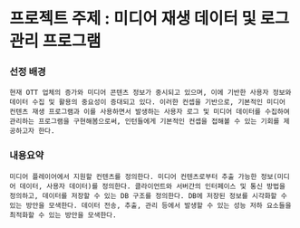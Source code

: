# 프로젝트 주제 : 미디어 재생 데이터 및 로그 관리 프로그램

### 선정 배경
`현재 OTT 업체의 증가와 미디어 콘텐츠 정보가 중시되고 있으며, 이에 기반한 사용자 정보와 데이터 수집 및 활용의 중요성이 증대되고 있다.
이러한 컨셉을 기반으로, 기본적인 미디어 컨텐츠 재생 프로그램과 이를 사용하면서 발생하는 사용자 로그 및 미디어 데이터를 수집하여 관리하는 프로그램을 구현해봄으로써, 인턴들에게 기본적인 컨셉을 접해볼 수 있는 기회를 제공하고자 한다.`


### 내용요약
`미디어 플레이어에서 지원할 컨텐츠를 정의한다.
미디어 컨텐츠로부터 추출 가능한 정보(미디어 데이터, 사용자 데이터)를 정의한다.
클라이언트와 서버간의 인터페이스 및 통신 방법을 정의하고, 데이터를 저장할 수 있는 DB 구조를 정의한다.
DB에 저장된 정보를 시각화할 수 있는 방안을 모색한다.
데이터 전송, 추출, 관리 등에서 발생할 수 있는 성능 저하 요소들을 최적화할 수 있는 방안을 모색한다.`




